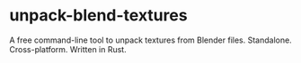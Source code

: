# unpack-blend-textures
A free command-line tool to unpack textures from Blender files. Standalone. Cross-platform. Written in Rust.
